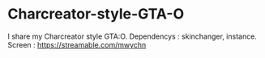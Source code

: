 # Charcreator-style-GTA-O
I share my Charcreator style GTA:O. Dependencys : skinchanger, instance. 
Screen : https://streamable.com/mwychn
